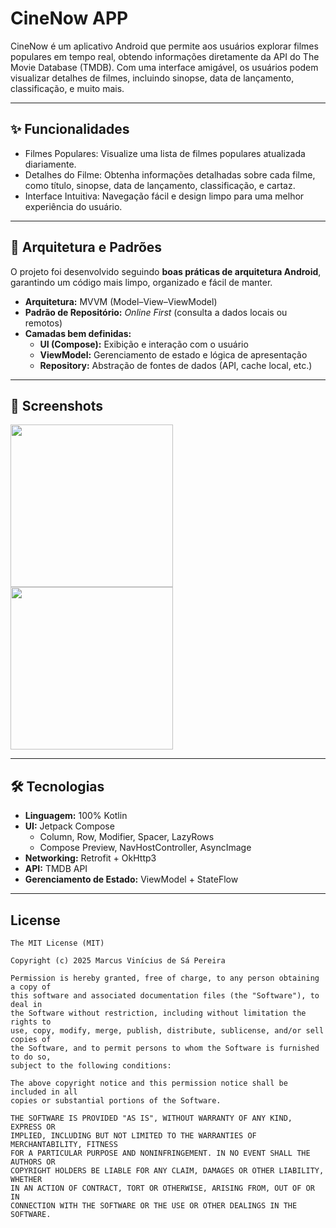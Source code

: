 # CineNow APP

CineNow é um aplicativo Android que permite aos usuários explorar filmes populares em tempo real, obtendo informações diretamente da API do The Movie Database (TMDB). Com uma interface amigável, os usuários podem visualizar detalhes de filmes, incluindo sinopse, data de lançamento, classificação, e muito mais.


---
## ✨ Funcionalidades
- Filmes Populares: Visualize uma lista de filmes populares atualizada diariamente.
- Detalhes do Filme: Obtenha informações detalhadas sobre cada filme, como título, sinopse, data de lançamento, classificação, e cartaz.
- Interface Intuitiva: Navegação fácil e design limpo para uma melhor experiência do usuário.
---
## 🧱 Arquitetura e Padrões
O projeto foi desenvolvido seguindo **boas práticas de arquitetura Android**, garantindo um código mais limpo, organizado e fácil de manter.

- **Arquitetura:** MVVM (Model–View–ViewModel)
- **Padrão de Repositório:** *Online First* (consulta a dados locais ou remotos)
- **Camadas bem definidas:**
  - **UI (Compose):** Exibição e interação com o usuário  
  - **ViewModel:** Gerenciamento de estado e lógica de apresentação  
  - **Repository:** Abstração de fontes de dados (API, cache local, etc.)


---
## :camera_flash: Screenshots
<!-- You can add more screenshots here if you like -->
<img src="https://github.com/user-attachments/assets/a90bb133-c063-4f90-abb8-fd7c3d254d13" width=260/> <img src="https://github.com/user-attachments/assets/08b4bfb4-c7b7-4918-a532-8f3acf0a7aa4" width=260/>

---

## 🛠️ Tecnologias
- **Linguagem:** 100% Kotlin  
- **UI:** Jetpack Compose  
  - Column, Row, Modifier, Spacer, LazyRows  
  - Compose Preview, NavHostController, AsyncImage  
- **Networking:** Retrofit + OkHttp3  
- **API:** TMDB API  
- **Gerenciamento de Estado:** ViewModel + StateFlow

---

## License
```
The MIT License (MIT)

Copyright (c) 2025 Marcus Vinícius de Sá Pereira

Permission is hereby granted, free of charge, to any person obtaining a copy of
this software and associated documentation files (the "Software"), to deal in
the Software without restriction, including without limitation the rights to
use, copy, modify, merge, publish, distribute, sublicense, and/or sell copies of
the Software, and to permit persons to whom the Software is furnished to do so,
subject to the following conditions:

The above copyright notice and this permission notice shall be included in all
copies or substantial portions of the Software.

THE SOFTWARE IS PROVIDED "AS IS", WITHOUT WARRANTY OF ANY KIND, EXPRESS OR
IMPLIED, INCLUDING BUT NOT LIMITED TO THE WARRANTIES OF MERCHANTABILITY, FITNESS
FOR A PARTICULAR PURPOSE AND NONINFRINGEMENT. IN NO EVENT SHALL THE AUTHORS OR
COPYRIGHT HOLDERS BE LIABLE FOR ANY CLAIM, DAMAGES OR OTHER LIABILITY, WHETHER
IN AN ACTION OF CONTRACT, TORT OR OTHERWISE, ARISING FROM, OUT OF OR IN
CONNECTION WITH THE SOFTWARE OR THE USE OR OTHER DEALINGS IN THE SOFTWARE.
```
